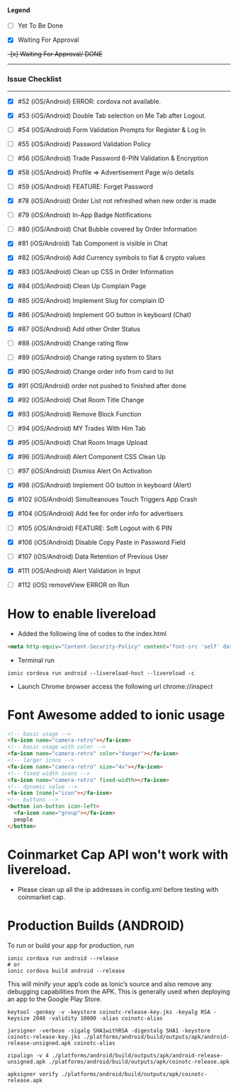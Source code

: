 
#### Legend
- [ ] Yet To Be Done

- [x] Waiting For Approval

~~-[x] Waiting For Approval/ DONE~~

---------------------

### Issue Checklist 

---------------------

- [x] #52 (iOS/Android) ERROR: cordova not available.
- [x] #53 (iOS/Android) Double Tab selection on Me Tab after Logout. 
- [ ] #54 (iOS/Android) Form Validation Prompts for Register & Log In
- [ ] #55 (iOS/Android) Password Validation Policy 
- [ ] #56 (iOS/Android) Trade Password 6-PIN Validation & Encryption
- [x] #58 (iOS/Android) Profile => Advertisement Page w/o details
- [ ] #59 (iOS/Android) FEATURE: Forget Password
- [x] #78 (iOS/Android) Order List not refreshed when new order is made
- [ ] #79 (iOS/Android) In-App Badge Notifications 
- [ ] #80 (iOS/Android) Chat Bubble covered by Order Information
- [x] #81 (iOS/Android) Tab Component is visible in Chat
- [x] #82 (iOS/Android) Add Currency symbols to fiat & crypto values
- [x] #83 (iOS/Android) Clean up CSS in Order Information
- [x] #84 (iOS/Android) Clean Up Complain Page
- [x] #85 (iOS/Android) Implement Slug for complain ID
- [x] #86 (iOS/Android) Implement GO button in keyboard (Chat)
- [x] #87 (iOS/Android) Add other Order Status 
- [ ] #88 (iOS/Android) Change rating flow
- [ ] #89 (iOS/Android) Change rating system to Stars
- [x] #90 (iOS/Android) Change order info from card to list
- [x] #91 (iOS/Android) order not pushed to finished after done
- [x] #92 (iOS/Android) Chat Room Title Change
- [x] #93 (iOS/Android) Remove Block Function
- [ ] #94 (iOS/Android) MY Trades With Him Tab
- [x] #95 (iOS/Android) Chat Room Image Upload
- [x] #96 (iOS/Android) Alert Component CSS Clean Up
- [ ] #97 (iOS/Android) Dismiss Alert On Activation
- [x] #98 (iOS/Android) Implement GO button in keyboard (Alert)
- [x] #102 (iOS/Android) Simulteanoues Touch Triggers App Crash
- [x] #104 (iOS/Android) Add fee for order info for advertisers
- [ ] #105 (iOS/Android) FEATURE: Soft Logout with 6 PIN
- [x] #106 (iOS/Android) Disable Copy Paste in Password Field
- [ ] #107 (iOS/Android) Data Retention of Previous User
- [x] #111 (iOS/Android) Alert Validation in Input
- [ ] #112 (iOS) removeView ERROR on Run



# How to enable livereload
* Added the following line of codes to the index.html
```html
<meta http-equiv="Content-Security-Policy" content="font-src 'self' data:; img-src * data:; default-src gap://ready file://* *; script-src 'self' 'unsafe-inline' 'unsafe-eval' * ; style-src 'self' 'unsafe-inline' *">
```
* Terminal run 
```
ionic cordova run android --livereload-host --livereload -c
```
* Launch Chrome browser access the following url chrome://inspect

# Font Awesome added to ionic usage
```html
<!-- basic usage -->
<fa-icon name="camera-retro"></fa-icon>
<!-- basic usage with color -->
<fa-icon name="camera-retro" color="danger"></fa-icon>
<!-- larger icons -->
<fa-icon name="camera-retro" size="4x"></fa-icon>
<!-- fixed width icons -->
<fa-icon name="camera-retro" fixed-width></fa-icon>
<!-- dynamic value -->
<fa-icon [name]="icon"></fa-icon>
<!-- buttons -->
<button ion-button icon-left>
  <fa-icon name="group"></fa-icon>
  people
</button>
```

# Coinmarket Cap API won't work with livereload.
* Please clean up all the ip addresses in config.xml before testing with coinmarket cap.

# Production Builds (ANDROID)
To run or build your app for production, run
```
ionic cordova run android --release
# or
ionic cordova build android --release
```
This will minify your app’s code as Ionic’s source and also remove any debugging capabilities from the APK. This is generally used when deploying an app to the Google Play Store.

```
keytool -genkey -v -keystore coinotc-release-key.jks -keyalg RSA -keysize 2048 -validity 10000 -alias coinotc-alias

jarsigner -verbose -sigalg SHA1withRSA -digestalg SHA1 -keystore coinotc-release-key.jks ./platforms/android/build/outputs/apk/android-release-unsigned.apk coinotc-alias

zipalign -v 4 ./platforms/android/build/outputs/apk/android-release-unsigned.apk ./platforms/android/build/outputs/apk/coinotc-release.apk

apksigner verify ./platforms/android/build/outputs/apk/coinotc-release.apk

```
